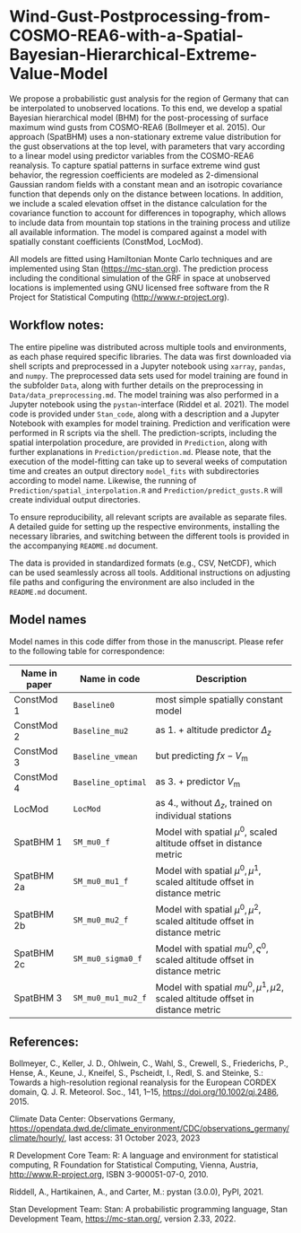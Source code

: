 # Wind-Gust-Postprocessing-from-COSMO-REA6-with-a-Spatial-Bayesian-Hierarchical-Extreme-Value-Model

We propose a probabilistic gust analysis for the region of Germany that can be interpolated to unobserved locations. To this end, we develop a spatial Bayesian hierarchical model (BHM) for the post-processing of surface maximum wind gusts from COSMO-REA6 (Bollmeyer et al. 2015). Our approach (SpatBHM) uses a non-stationary extreme value distribution for the gust observations at the top level, with parameters that vary according to a linear model using predictor variables from the COSMO-REA6 reanalysis. To capture spatial patterns in surface extreme wind gust behavior, the regression coefficients are modeled as 2-dimensional Gaussian random fields with a constant mean and an isotropic covariance function that depends only on the distance between locations. In addition, we include a scaled elevation offset in the distance calculation for the covariance function to account for differences in topography, which allows to include data from mountain top stations in the training process and utilize all available information. The model is compared against a model with spatially constant coefficients (ConstMod, LocMod). 

All models are fitted using Hamiltonian Monte Carlo techniques and are implemented using Stan (https://mc-stan.org). The prediction process including the conditional simulation of the GRF in space at unobserved locations is implemented using GNU licensed free software from the R Project for Statistical Computing (http://www.r-project.org).

## Workflow notes:

The entire pipeline was distributed across multiple tools and environments, as each phase required specific libraries. The data was first downloaded via shell scripts and preprocessed in a Jupyter notebook using `xarray`, `pandas`, and `numpy`. The preprocessed data sets used for model training are found in the subfolder `Data`, along with further details on the preprocessing in `Data/data_preprocessing.md`. The model training was also performed in a Jupyter notebook using the `pystan`-interface (Riddel et al. 2021). The model code is provided under `Stan_code`, along with a description and a Jupyter Notebook with examples for model training. Prediction and verification were performed in R scripts via the shell. The prediction-scripts, including the spatial interpolation procedure, are provided in `Prediction`, along with further explanations in `Prediction/prediction.md`. Please note, that the execution of the model-fitting can take up to several weeks of computation time and creates an output directory `model_fits` with subdirectories according to model name. Likewise, the running of `Prediction/spatial_interpolation.R` and `Prediction/predict_gusts.R` will create individual output directories.

To ensure reproducibility, all relevant scripts are available as separate files. A detailed guide for setting up the respective environments, installing the necessary libraries, and switching between the different tools is provided in the accompanying `README.md` document.

The data is provided in standardized formats (e.g., CSV, NetCDF), which can be used seamlessly across all tools. Additional instructions on adjusting file paths and configuring the environment are also included in the `README.md` document.

## Model names

Model names in this code differ from those in the manuscript. Please refer to the following table for correspondence:

| Name in paper     | Name in code          | Description                           |
|-------------------|-----------------------|---------------------------------------|
| ConstMod 1        | `Baseline0`           | most simple spatially constant model  |
| ConstMod 2        | `Baseline_mu2`        | as 1. + altitude predictor $\Delta_z$ |
| ConstMod 3        | `Baseline_vmean`      | but predicting $fx-V_\text{m}$        |
| ConstMod 4        | `Baseline_optimal`    | as 3. + predictor $V_\text{m}$        |
| LocMod            | `LocMod`              | as 4., without $\Delta_z$, trained on individual stations |
| SpatBHM 1         | `SM_mu0_f`            | Model with spatial $\mu^0$, scaled altitude offset in distance metric |
| SpatBHM 2a        | `SM_mu0_mu1_f`        | Model with spatial $\mu^0, \mu^1$, scaled altitude offset in distance metric |
| SpatBHM 2b        | `SM_mu0_mu2_f`        | Model with spatial $\mu^0,\mu^2$, scaled altitude offset in distance metric |
| SpatBHM 2c        | `SM_mu0_sigma0_f`     | Model with spatial $mu^0, \varsigma^0$, scaled altitude offset in distance metric |
| SpatBHM 3         | `SM_mu0_mu1_mu2_f`    | Model with spatial $mu^0,\mu^1,\mu2$, scaled altitude offset in distance metric |

## References:
  
  Bollmeyer, C., Keller, J. D., Ohlwein, C., Wahl, S., Crewell, S., Friederichs, P., Hense, A., Keune, J., Kneifel, S., Pscheidt, I., Redl, S. and Steinke, S.: Towards a high-resolution regional reanalysis for the European CORDEX domain, Q. J. R. Meteorol. Soc., 141, 1–15, https://doi.org/10.1002/qj.2486, 2015.

  Climate Data Center: Observations Germany, https://opendata.dwd.de/climate_environment/CDC/observations_germany/climate/hourly/,
last access: 31 October 2023, 2023
  
  R Development Core Team: R: A language and environment for statistical computing, R Foundation for Statistical Computing, Vienna,
Austria, http://www.R-project.org, ISBN 3-900051-07-0, 2010.
  
  Riddell, A., Hartikainen, A., and Carter, M.: pystan (3.0.0), PyPI, 2021.

  Stan Development Team: Stan: A probabilistic programming language, Stan Development Team, https://mc-stan.org/, version 2.33, 2022.
